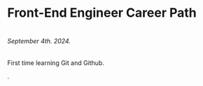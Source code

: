 <h1>Front-End Engineer Career Path<h1>
  
<h6>September 4th. 2024.</h6>
<p>First time learning Git and Github.</p>

<p>.</p>
